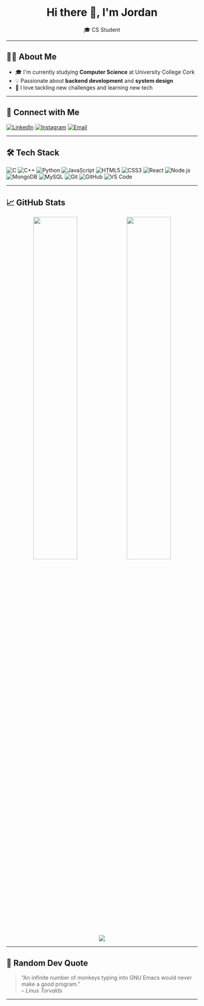 <!-- README.md -->

<h1 align="center">Hi there 👋, I'm Jordan</h1>

<p align="center">
🎓 CS Student<br/>
</p>

---

## 🙋‍♂️ About Me

- 🎓 I'm currently studying **Computer Science** at University College Cork
- 💡 Passionate about **backend development** and **system design**
- 🧠 I love tackling new challenges and learning new tech
---

## 🔗 Connect with Me

[![LinkedIn](https://img.shields.io/badge/-LinkedIn-blue?style=flat-square&logo=linkedin)](https://www.linkedin.com/in/jordan05/)
[![Instagram](https://img.shields.io/badge/-Instagram-E4405F?style=flat-square&logo=instagram&logoColor=white)](https://www.instagram.com/jordanbuckley_20/)
[![Email](https://img.shields.io/badge/-Email-D14836?style=flat-square&logo=gmail&logoColor=white)](mailto:Jordanbuckleycork@gmail.com)

---

## 🛠️ Tech Stack

![C](https://img.shields.io/badge/-C-00599C?style=flat-square&logo=c)
![C++](https://img.shields.io/badge/-C++-00599C?style=flat-square&logo=cplusplus)
![Python](https://img.shields.io/badge/-Python-3776AB?style=flat-square&logo=python)
![JavaScript](https://img.shields.io/badge/-JavaScript-F7DF1E?style=flat-square&logo=javascript&logoColor=black)
![HTML5](https://img.shields.io/badge/-HTML5-E34F26?style=flat-square&logo=html5&logoColor=white)
![CSS3](https://img.shields.io/badge/-CSS3-1572B6?style=flat-square&logo=css3)
![React](https://img.shields.io/badge/-React-61DAFB?style=flat-square&logo=react)
![Node.js](https://img.shields.io/badge/-Node.js-339933?style=flat-square&logo=nodedotjs)
![MongoDB](https://img.shields.io/badge/-MongoDB-47A248?style=flat-square&logo=mongodb)
![MySQL](https://img.shields.io/badge/-MySQL-4479A1?style=flat-square&logo=mysql)
![Git](https://img.shields.io/badge/-Git-F05032?style=flat-square&logo=git)
![GitHub](https://img.shields.io/badge/-GitHub-181717?style=flat-square&logo=github)
![VS Code](https://img.shields.io/badge/-VS%20Code-007ACC?style=flat-square&logo=visual-studio-code)

---

## 📈 GitHub Stats

<p align="center">
  <img width="48%" src="https://github-readme-stats.vercel.app/api?username=JordanBuckleyGit&show_icons=true&theme=tokyonight" />
  <img width="48%" src="https://github-readme-stats.vercel.app/api/top-langs/?username=JordanBuckleyGit&layout=compact&theme=tokyonight" />
</p>

<p align="center">
  <img src="https://github-readme-streak-stats.herokuapp.com/?user=JordanBuckleyGit&theme=tokyonight" />
</p>

---

## 💬 Random Dev Quote

> “An infinite number of monkeys typing into GNU Emacs would never make a good program.”  
> – *Linus Torvalds*

---

<!-- Replace placeholders like your-username, your-link, etc. with your real info -->
